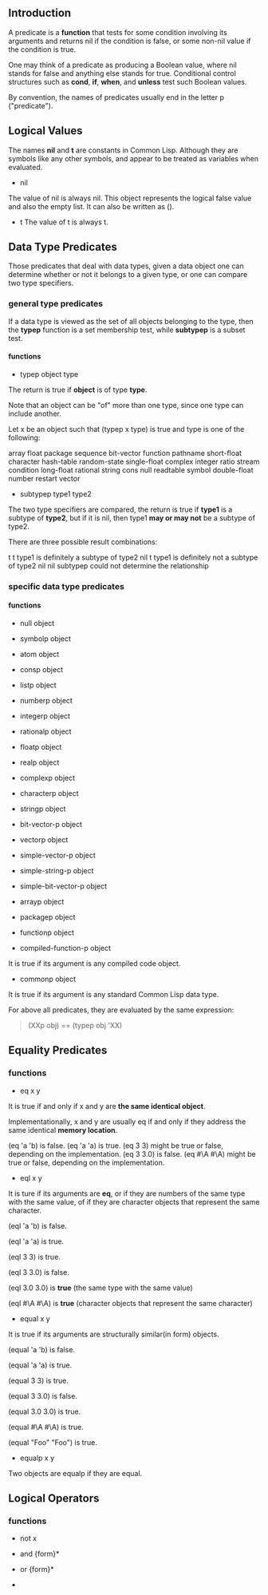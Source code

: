 
## Introduction

A predicate is a **function** that tests for some condition involving its arguments and 
returns nil if the condition is false, or some non-nil value if the condition is true.

One may think of a predicate as producing a Boolean value, where nil stands for false and
anything else stands for true. Conditional control structures such as **cond**, **if**,
**when**, and **unless** test such Boolean values.

By convention, the names of predicates usually end in the letter p ("predicate").


## Logical Values

The names **nil** and **t** are constants in Common Lisp.
Although they are symbols like any other symbols, and appear to be treated as variables
when evaluated.

- nil

The value of nil is always nil.
This object represents the logical false value and also the empty list. It can also be
written as ().

- t
The value of t is always t.

## Data Type Predicates

Those predicates that deal with data types, given a data object one can determine whether
or not it belongs to a given type, or one can compare two type specifiers.

### general type predicates

If a data type is viewed as the set of all objects belonging to the type, then the 
**typep** function is a set membership test, while **subtypep** is a subset test.

#### functions

- typep object type

The return is true if **object** is of type **type**.

Note that an object can be "of" more than one type, since one type can include another.

Let x be an object such that (typep x type) is true and type is one of the following:

array           float         package         sequence 
bit-vector      function      pathname        short-float 
character       hash-table    random-state    single-float 
complex         integer       ratio           stream 
condition       long-float    rational        string 
cons            null          readtable       symbol 
double-float    number        restart         vector


- subtypep type1 type2

The two type specifiers are compared, the return is true if **type1** is a subtype of 
**type2**, but if it is nil, then type1 **may or may not** be a subtype of type2.

There are three possible result combinations:

t    t    type1 is definitely a subtype of type2
nil  t    type1 is definitely not a subtype of type2
nil  nil  subtypep could not determine the relationship


### specific data type predicates

#### functions

- null object

- symbolp object

- atom object

- consp object

- listp object

- numberp object

- integerp object

- rationalp object

- floatp object

- realp object

- complexp object

- characterp object

- stringp object

- bit-vector-p object

- vectorp object

- simple-vector-p object

- simple-string-p object

- simple-bit-vector-p object

- arrayp object

- packagep object

- functionp object

- compiled-function-p object

It is true if its argument is any compiled code object.

- commonp object

It is true if its argument is any standard Common Lisp data type.


For above all predicates, they are evaluated by the same expression:

> (XXp obj) == (typep obj 'XX)


## Equality Predicates

### functions

- eq x y

It is true if and only if x and y are **the same identical object**.

Implementationally, x and y are usually eq if and only if they address the same identical 
**memory location**.

(eq 'a 'b) is false. 
(eq 'a 'a) is true. 
(eq 3 3) might be true or false, depending on the implementation. 
(eq 3 3.0) is false.
(eq #\A #\A) might be true or false, depending on the implementation. 

- eql x y

It is ture if its arguments are **eq**, or if they are numbers of the same type with the
same value, of if they are character objects that represent the same character.

(eql 'a 'b) is false. 

(eql 'a 'a) is true. 

(eql 3 3) is true. 

(eql 3 3.0) is false. 

(eql 3.0 3.0) is **true** (the same type with the same value)

(eql #\A #\A) is **true** (character objects that represent the same character)


- equal x y

It is true if its arguments are structurally similar(in form) objects.

(equal 'a 'b) is false. 

(equal 'a 'a) is true. 

(equal 3 3) is true. 

(equal 3 3.0) is false. 

(equal 3.0 3.0) is true. 

(equal #\A #\A) is true. 

(equal "Foo" "Foo") is true. 

- equalp x y

Two objects are equalp if they are equal.


## Logical Operators

### functions

- not x

- and {form}*

- or {form}*

- 





